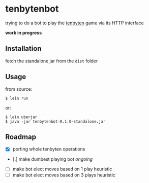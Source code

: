 # tenbytenbot

trying to do a bot to play the [tenbyten](https://github.com/JosePedroDias/tenbyten) game via its HTTP interface

**work in progress**



## Installation

fetch the standalone jar from the `dist` folder



## Usage

from source:

    $ lein run

or:

    $ lein uberjar
    $ java -jar tenbytenbot-0.1.0-standalone.jar



## Roadmap

* [x] porting whole tenbyten operations
* [.] make dumbest playing bot  *ongoing*
* [ ] make bot elect moves based on 1 play heuristic
* [ ] make bot elect moves based on 3 plays heuristic
